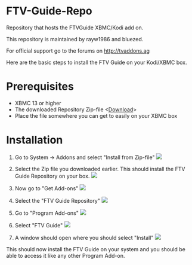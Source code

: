 FTV-Guide-Repo
==============

Repository that hosts the FTVGuide XBMC/Kodi add on.

This repository is maintained by rayw1986 and bluezed.

For official support go to the forums on http://tvaddons.ag


Here are the basic steps to install the FTV Guide on your Kodi/XBMC box.

# Prerequisites
* XBMC 13 or higher
* The downloaded Repository Zip-file <[Download](https://github.com/bluezed/FTV-Guide-Repo/raw/master/zips/repository.FTV-Guide-Repo/repository.FTV-Guide-Repo-1.0.zip)>
* Place the file somewhere you can get to easily on your XBMC box

# Installation
1. Go to System -> Addons and select "Install from Zip-file"
 ![](http://s19.postimg.org/hqhlmyf6r/step01.png)

2. Select the Zip file you downloaded earlier. This should install the FTV Guide Repository on your box.
 ![](http://s19.postimg.org/kj67t8q5f/step02.png)

3. Now go to "Get Add-ons" 
 ![](http://s19.postimg.org/qmsdqw5sz/step03.png)

4. Select the "FTV Guide Repository"
 ![](http://s19.postimg.org/bs3scpw83/step04.png)

5. Go to "Program Add-ons"
![](http://s19.postimg.org/3nvo7z9sz/step05.png)

6. Select "FTV Guide"
 ![](http://s19.postimg.org/a44my2icj/step06.png)

7. A window should open where you should select "Install"
 ![](http://s19.postimg.org/5gykwauzn/step07.png)

This should now install the FTV Guide on your system and you should be able to access it like any other Program Add-on.

